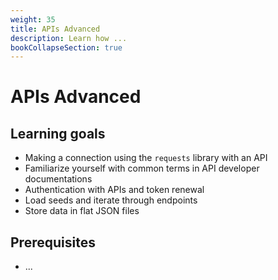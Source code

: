 ```yaml
---
weight: 35
title: APIs Advanced
description: Learn how ...
bookCollapseSection: true
---
```


# APIs Advanced

## Learning goals

- Making a connection using the `requests` library with an API
- Familiarize yourself with common terms in API developer documentations
- Authentication with APIs and token renewal
- Load seeds and iterate through endpoints
- Store data in flat JSON files

## Prerequisites
- ...
